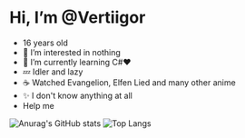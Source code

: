 #  Hi, I’m @Vertiigor
- 16 years old
- 👀 I’m interested in nothing
- 🌱 I’m currently learning C#❤️
- 💤 Idler and lazy
- ☕️ Watched Evangelion, Elfen Lied and many other anime
- ✨ I don't know anything at all
- Help me

![Anurag's GitHub stats](https://github-readme-stats.vercel.app/api?username=Vertiigor&show_icons=true&theme=tokyonight)
![Top Langs](https://github-readme-stats.vercel.app/api/top-langs/?username=Vertiigor&layout=compact&theme=tokyonight)


<!---
Vertiigor/Vertiigor is a ✨ special ✨ repository because its `README.md` (this file) appears on your GitHub profile.
You can click the Preview link to take a look at your changes.
--->
